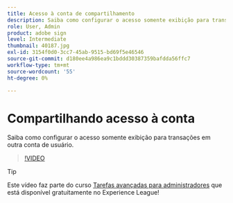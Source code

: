 ```yaml
---
title: Acesso à conta de compartilhamento
description: Saiba como configurar o acesso somente exibição para transações na conta de outro usuário
role: User, Admin
product: adobe sign
level: Intermediate
thumbnail: 40187.jpg
exl-id: 3154f0d0-3cc7-45ab-9515-bd69f5e46546
source-git-commit: d180ee4a986ea9c1bddd30387359bafdda56ffc7
workflow-type: tm+mt
source-wordcount: '55'
ht-degree: 0%

---
```


# Compartilhando acesso à conta

Saiba como configurar o acesso somente exibição para transações em outra conta de usuário.

>[!VIDEO](https://video.tv.adobe.com/v/40187?hidetitle=true)

>[!TIP]
>
>Este vídeo faz parte do curso [Tarefas avançadas para administradores](https://experienceleague.adobe.com/?recommended=Sign-A-1-2020.1) que está disponível gratuitamente no Experience League!
